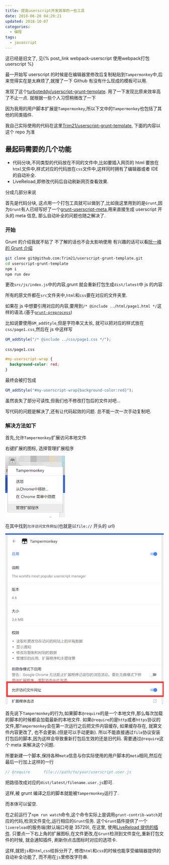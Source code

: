 ```yaml
---
title: 提高userscript开发效率的一些工具
date: 2018-06-28 04:29:21
updated: 2018-10-07
categories:
  - 编程
tags:
  - javascript
---
```


这已经是旧文了, 见{% post_link webpack-userscript 使用webpack打包userscript %}

最一开始写 userscript 的时候是在编辑器里修改后复制粘贴到`Tampermonkey`中,后来觉得实在是太麻烦了,就搜了一下 Github 有没有什么现成的模板可以用.

<!-- more -->

发现了这个[turboteddy/userscript-grunt-template](https://github.com/turboteddy/userscript-grunt-template). 用了一下发现比原来效率高了不止一点. 就根据一些个人习惯稍微改了一下

因为我用的用户脚本扩展是`Tampermonkey`,所以下文中的`Tampermonkey`也包括了其他的同类插件.

我自己实际使用的代码在这里[Trim21/userscript-grunt-template](https://github.com/Trim21/userscript-grunt-template), 下面的内容以这个 repo 为准

## 最起码需要的几个功能

- 代码分块,不同类型的代码放在不同的文件中,比如要插入网页的 html 要放在`html`文件中,样式对应的代码放在`css`文件中,这样同时拥有了编辑器或者 IDE 的自动补全.
- LiveReload,即修改代码后自动刷新网页查看效果.

分成几部分来说

首先是代码分块, 这点用一个打包工具就可以做到了,比如我这里用到的是`Grunt`,因为`Grunt`有人已经写好了一个[grunt-userscript-meta](https://github.com/Zod-/grunt-userscript-meta),用来直接生成 userscript 开头的 meta 信息, 那么自动补全的问题也随之解决了.

### 开始

Grunt 的介绍我就不贴了 不了解的话也不会太影响使用 有兴趣的话可以看[阮一峰的 Grunt 介绍](https://javascript.ruanyifeng.com/tool/grunt.html)

```bash
git clone git@github.com:Trim21/userscript-grunt-template.git
cd userscript-grunt-template
npm i
npm run dev
```

更改`src/js/index.js`中的内容,grunt 就会重新打包生成`dist/latest`中 js 的内容

所有的原文件都在`src`文件夹中,`html`和`css`要在对应的文件夹里.

如果在 js 中想要引用对应的内容,要用到`/* @include ../html/page1.html */`这样的语法.(基于[`grunt-preprocess`](https://github.com/jsoverson/grunt-preprocess))

比如说要使用`GM_addStyle`,但是字符串又太长, 就可以把对应的样式放在`css/page1.css`,然后在 js 中这样写

```javascript
GM_addStyle("/* @include ../css/page1.css */");
```

`css/page1.css`

```css
#my-userscript-wrap {
  background-color: red;
}
```

最终会被打包成

```javascript
GM_addStyle("#my-userscript-wrap{background-color:red}");
```

虽然丧失了部分可读性,但我们也不修改打包后的文件对吧...

写代码的问题是解决了,还有让代码起效的问题. 总不能一次一次手动复制吧.

### 解决方法如下

首先,允许`Tampermonkey`扩展访问本地文件

右键扩展的图标, 选择管理扩展程序

![1](/static/bd69bf14ly1fsqd1me9o7j205a05fdfu.jpg)

在其中找到`允许访问文件网址`(也就是以`file://` 开头的 url)

![2](/static/bd69bf14ly1fsqd0vt6d5j20je0kujt9.jpg)

首先说下`Tampermonkey`的行为,如果脚本`@require`的是一个本地文件,那么每次加载的脚本的时候都会加载最新的本地文件. 如果`@require`的是`http`或者`https`协议的文件,那`Tampermonkey`会在第一次运行之后把文件内容缓存, 如果缓存存在, 就算文件内容更改了, 也不会更新.(但是可以手动更新). 所以不能直接通过`file`协议安装打包后的脚本,因为这样会导致重新打包后生效的还是旧代码. 需要通过`@require`这个 meta 来解决这个问题.

所要新建一个脚本,保持各种`meta`信息与你实际使用的用户脚本的`meta`相同,然后在最后一行加上这样的一行

```javascript
// @require      file:///path/to/your/userscript.user.js
```

把路径改成对应的`dist/latest/filename.user.js`即可.

这样,被 grunt 编译之后的脚本就能被`Tampermonkey`运行了.

而本体可以留空.

在之前运行了`npm run watch`命令,这个命令实际上是调用`grunt-contrib-watch`对应的代码,检测文件变化,运行相应的`Grunt`任务. 这个`Grunt`插件提供了一个`livereload`的服务端(默认端口号是 35729), 在这里, 使用[LiveReload 提供的插件](https://chrome.google.com/webstore/detail/jnihajbhpnppcggbcgedagnkighmdlei). 只要点一下右上角的扩展图标,在文件更改,在`Grunt`检测到文件变化,重新打包文件的时候, 就会通知插件, 刷新你点击图标时对应的选项卡.

这样,就把`js`和`html`,`css`给拆分开了, 修改`html`和`css`的时候也能享受编辑器提供的自动补全功能了, 而不用在`js`里修改字符串.
